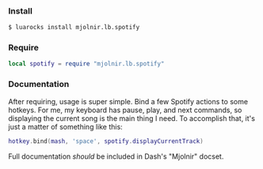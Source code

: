 ### Install

~~~bash
$ luarocks install mjolnir.lb.spotify
~~~

### Require

~~~lua
local spotify = require "mjolnir.lb.spotify"
~~~

### Documentation

After requiring, usage is super simple. Bind a few Spotify actions to some hotkeys.
For me, my keyboard has pause, play, and next commands, so displaying the current 
song is the main thing I need. To accomplish that, it's just a matter of something 
like this:

~~~lua
hotkey.bind(mash, 'space', spotify.displayCurrentTrack)
~~~

Full documentation *should* be included in Dash's "Mjolnir" docset.
